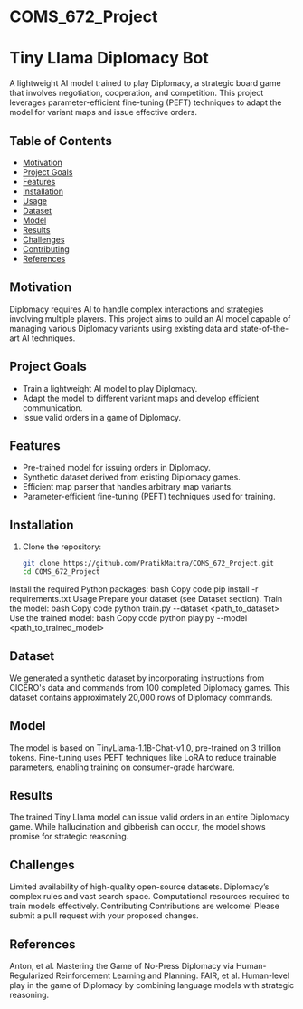# COMS_672_Project

# Tiny Llama Diplomacy Bot

A lightweight AI model trained to play Diplomacy, a strategic board game that involves negotiation, cooperation, and competition. This project leverages parameter-efficient fine-tuning (PEFT) techniques to adapt the model for variant maps and issue effective orders.

## Table of Contents

- [Motivation](#motivation)
- [Project Goals](#project-goals)
- [Features](#features)
- [Installation](#installation)
- [Usage](#usage)
- [Dataset](#dataset)
- [Model](#model)
- [Results](#results)
- [Challenges](#challenges)
- [Contributing](#contributing)
- [References](#references)

## Motivation

Diplomacy requires AI to handle complex interactions and strategies involving multiple players. This project aims to build an AI model capable of managing various Diplomacy variants using existing data and state-of-the-art AI techniques.

## Project Goals

- Train a lightweight AI model to play Diplomacy.
- Adapt the model to different variant maps and develop efficient communication.
- Issue valid orders in a game of Diplomacy.

## Features

- Pre-trained model for issuing orders in Diplomacy.
- Synthetic dataset derived from existing Diplomacy games.
- Efficient map parser that handles arbitrary map variants.
- Parameter-efficient fine-tuning (PEFT) techniques used for training.

## Installation

1. Clone the repository:
   ```bash
   git clone https://github.com/PratikMaitra/COMS_672_Project.git
   cd COMS_672_Project
Install the required Python packages:
bash
Copy code
pip install -r requirements.txt
Usage
Prepare your dataset (see Dataset section).
Train the model:
bash
Copy code
python train.py --dataset <path_to_dataset>
Use the trained model:
bash
Copy code
python play.py --model <path_to_trained_model>

## Dataset
We generated a synthetic dataset by incorporating instructions from CICERO's data and commands from 100 completed Diplomacy games. This dataset contains approximately 20,000 rows of Diplomacy commands.

## Model
The model is based on TinyLlama-1.1B-Chat-v1.0, pre-trained on 3 trillion tokens. Fine-tuning uses PEFT techniques like LoRA to reduce trainable parameters, enabling training on consumer-grade hardware.

## Results
The trained Tiny Llama model can issue valid orders in an entire Diplomacy game. While hallucination and gibberish can occur, the model shows promise for strategic reasoning.

## Challenges
Limited availability of high-quality open-source datasets.
Diplomacy’s complex rules and vast search space.
Computational resources required to train models effectively.
Contributing
Contributions are welcome! Please submit a pull request with your proposed changes.

## References
Anton, et al. Mastering the Game of No-Press Diplomacy via Human-Regularized Reinforcement Learning and Planning.
FAIR, et al. Human-level play in the game of Diplomacy by combining language models with strategic reasoning.

